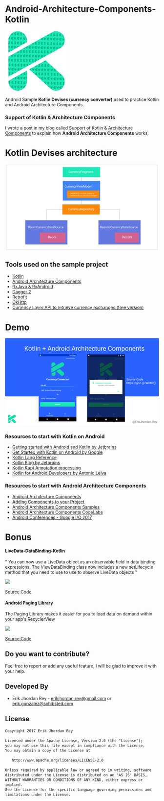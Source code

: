  # Android-Architecture-Components-Kotlin
 
 ![](/app/src/main/res/drawable/kotlin_currency.png)

Android Sample **Kotlin Devises (currency converter)** used to practice Kotlin and Android Architecture Components.

### Support of Kotlin & Architecture Components

I wrote a post in my blog called [Support of Kotlin & Architecture Components](https://erikcaffrey.github.io/ANDROID-kotlin-arch-components/) to explain how **Android Architecture Components** works.


# Kotlin Devises architecture
![](./art/currency-arch.png)


Tools used on the sample project
------------------------------------
* [Kotlin][6]
* [Android Architecture Components][1]
* [RxJava & RxAndroid][2]
* [Dagger 2][3]
* [Retrofit][4]
* [OkHttp][5]
* [Currency Layer API to retrieve currency exchanges (free version)][7]



[1]: https://developer.android.com/topic/libraries/architecture/adding-components.html
[2]: https://github.com/ReactiveX/RxAndroid
[3]: https://github.com/google/dagger
[4]: https://github.com/square/retrofit
[5]: https://github.com/square/okhttp
[6]: https://kotlinlang.org/
[7]: https://currencylayer.com/



# Demo
![](./art/demo.png)



### Resources to start with Kotlin on Android

* [Getting started with Android and Kotlin by Jetbrains][9]
* [Get Started with Kotlin on Android by Google][10]
* [Kotlin Lang Reference][11]
* [Kotlin Blog by Jetbrains][12]
* [Kotlin Kapt Annotation processing][13]
* [Kotlin for Android Developers by Antonio Leiva][13]

 [9]: https://kotlinlang.org/docs/tutorials/kotlin-android.html
[10]: https://developer.android.com/kotlin/get-started.html
[11]: https://kotlinlang.org/docs/reference/
[12]: https://blog.jetbrains.com/kotlin/
[13]: https://kotlinlang.org/docs/reference/kapt.html
[14]: https://antonioleiva.com/kotlin-android-developers-book/



### Resources to start with Android Architecture Components 

* [Android Architecture Components][20]
* [Adding Components to your Project][21]
* [Android Architecture Components Samples][22]
* [Android Architecture Components CodeLabs][23]
* [Android Conferences - Google I/O 2017][24]

[20]: https://developer.android.com/topic/libraries/architecture/index.html
[21]: https://developer.android.com/topic/libraries/architecture/adding-components.html
[22]: https://github.com/googlesamples/android-architecture-components
[23]: https://codelabs.developers.google.com/?cat=Android
[24]: https://www.youtube.com/results?search_query=google+I%2FO+android+components

# Bonus 
#### LiveData-DataBinding-Kotlin

" You can now use a LiveData object as an observable field in data binding expressions. The ViewDataBinding class now includes a new setLifecycle method that you need to use to use to observe LiveData objects "

<img src="https://user-images.githubusercontent.com/5893477/34550143-0f06846c-f0d4-11e7-97ae-91b02f3c11e5.gif" width="220">

[Source Code](https://github.com/erikcaffrey/LiveData-DataBinding-Kotlin)

#### Android Paging Library

The Paging Library makes it easier for you to load data on demand within your app's RecyclerView

<img src="https://user-images.githubusercontent.com/5893477/39963467-36e02f3e-5631-11e8-8c0a-37739485c7d4.png" width="260">

[Source Code](https://github.com/erikcaffrey/Movies-PagingLibrary-Arch-Components)

Do you want to contribute?
--------------------------

Feel free to report or add any useful feature, I will be glad to improve it with your help.

Developed By
------------

* Erik Jhordan Rey  - <erikjhordan.rey@gmail.com> or <erik.gonzalez@schibsted.com>

License
-------

    Copyright 2017 Erik Jhordan Rey

    Licensed under the Apache License, Version 2.0 (the "License");
    you may not use this file except in compliance with the License.
    You may obtain a copy of the License at

       http://www.apache.org/licenses/LICENSE-2.0

    Unless required by applicable law or agreed to in writing, software
    distributed under the License is distributed on an "AS IS" BASIS,
    WITHOUT WARRANTIES OR CONDITIONS OF ANY KIND, either express or implied.
    See the License for the specific language governing permissions and
    limitations under the License.

